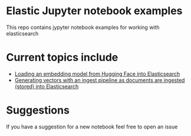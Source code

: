 # Elastic Jupyter notebook examples
This repo contains jypyter notebook examples for working with elasticsearch

# Current topics include
- [Loading an embedding model from Hugging Face into Elasticsearch](https://github.com/jeffvestal/elastic_jupyter_notebooks/blob/main/load_embedding_model_from_hf_to_elastic.ipynb)
- [Generating vectors with an ingest pipeline as documents are ingested (stored) into Elasticsearch](https://github.com/jeffvestal/elastic_jupyter_notebooks/blob/main/generate_vectors_on_ingest_to_elastic.ipynb.ipynb)

# Suggestions
If you have a suggestion for a new notebook feel free to open an issue
